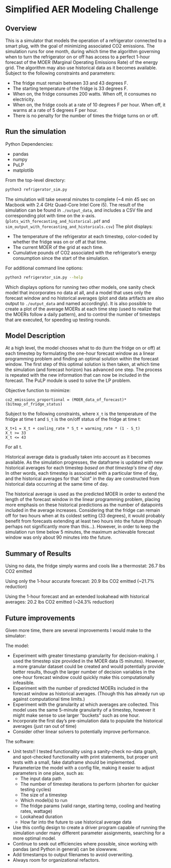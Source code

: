 # Simplified AER Modeling Challenge  

## Overview
This is a simulator that models the operation of a refrigerator connected to a smart plug, with the goal of minimizing
associated CO2 emissions.  The simulation runs for one month, during which time the algorithm governing when to turn
the refrigerator on or off has access to a perfect 1-hour forecast of the MOER (Marginal Operating Emissions Rate) of 
the energy grid.  The algorithm may also use historical data as it becomes available.
Subject to the following constraints and parameters:
- The fridge must remain between 33 and 43 degrees F.
- The starting temperature of the fridge is 33 degrees F.
- When on, the fridge consumes 200 watts.  When off, it consumes no electricity.
- When on, the fridge cools at a rate of 10 degrees F per hour.  When off, it warms at a rate of 5 degrees F per hour.
- There is no penalty for the number of times the fridge turns on or off.

## Run the simulation

Python Dependencies:
- pandas
- numpy
- PuLP
- matplotlib

From the top-level directory:
```bash
python3 refrigerator_sim.py
```

The simulation will take several minutes to complete (~4 min 45 sec on Macbook with 2.4 GHz Quad-Core Intel Core i5).
The result of the simulation can be found in `./output_data`, and includes a CSV file and corresponding plot with time
on the x-axis. (`plots_with_forecasting_and_historical.pdf` and `sim_output_with_forecasting_and_historicals.csv`)
The plot displays:
- The temperature of the refrigerator at each timestep, color-coded by whether the fridge was on or off at that time.
- The current MOER of the grid at each time. 
- Cumulative pounds of CO2 associated with the refrigerator’s energy consumption since the start of the simulation.

For additional command line options:
```bash
python3 refrigerator_sim.py --help
```
Which displays options for running two other models, one sanity check model that incorporates no data at all, and
a model that uses only the forecast window and no historical averages (plot and data artifacts are also output to 
`./output_data` and named accordingly).  It is also possible to create a plot of the average MOERs at each time step 
(used to realize that the MOERs follow a daily pattern), and to control the number of timesteps that are executed, 
for speeding up testing rounds.

## Model Description
At a high level, the model chooses what to do (turn the fridge on or off) at each timestep by formulating the one-hour
forecast window as a linear programming problem and finding an optimal solution within the forecast window.  The first 
step of this optimal solution is then taken, at which time the simulation (and forecast horizon) has advanced one step.
The process is repeated with the new information that can now be included in the forecast. 
The PuLP module is used to solve the LP problem.

Objective function to minimize:

    co2_emissions_proportional = (MOER_data_of_forecast)*(bitmap_of_fridge_status)
    
Subject to the following constraints, where `X_t` is the temperature of the fridge at time t and `S_t` is the on/off 
status of the fridge at time t:

    X_t+1 = X_t + cooling_rate * S_t + warming_rate * (1 - S_t)
    X_t >= 33
    X_t <= 43
   For all t.
    
Historical average data is gradually taken into account as it becomes available. As the simulation progresses, the
dataframe is updated with new historical averages for each timestep *based on that timestep's time of day*.  In other 
words, each timestep is associated with a particular time of day, and the historical averages for that "slot" in the day
are constructed from historical data occurring at the same time of day.

The historical average is used as the predicted MOER in order to extend the length of the forecast window in the linear 
programming problem, placing more emphasis on these historical predictions as the number of datapoints included in the 
average increases. Considering that the fridge can remain off for two hours when at its coldest setting (33 degrees),
it would probably benefit from forecasts extending at least two hours into the future (though perhaps not significantly
more than this...).  However, in order to keep the simulation run time below 5 minutes, the maximum achievable 
forecast window was only about 90 minutes into the future. 

## Summary of Results
Using no data, the fridge simply warms and cools like a thermostat: 26.7 lbs CO2 emitted

Using only the 1-hour accurate forecast: 20.9 lbs CO2 emitted (~21.7% reduction)

Using the 1-hour forecast and an extended lookahead with historical averages: 20.2 lbs CO2 emitted (~24.3% reduction)

## Future improvements

Given more time, there are several improvements I would make to the simulator:

The model:
- Experiment with greater timestamp granularity for decision-making.  I used the timestep size provided in the MOER data
(5 minutes).  However, a more granular dataset could be created and would potentially provide better results, though the
larger number of decision variables in the one-hour forecast window could quickly make this computationally infeasible.
- Experiment with the number of predicted MOERs included in the forecast window as historical averages.
  (Though this has already run up against computational time limits.)
- Experiment with the granularity at which averages are collected.  This model uses the same 5-minute granularity of
    a timestep, however it might make sense to use larger "buckets" such as one hour.
- Incorporate the first day’s pre-simulation data to populate the historical averages (just ran out of time)
- Consider other linear solvers to potentially improve performance.

The software:
- Unit tests!!  I tested functionality using a sanity-check no-data graph, and spot-checked functionality with print
statements, but proper unit tests with a small, fake dataframe should be implemented.
- Parameterize the model with a config file, making it easier to adjust parameters in one place, such as:
    - The input data path
    - The number of timestep iterations to perform (shorten for quicker testing cycles)
    - The size of a timestep
    - Which model(s) to run
    - The fridge params (valid range, starting temp, cooling and heating rates, wattage)
    - Lookahead duration
    - How far into the future to use historical average data
- Use this config design to create a driver program capable of running the simulation under many different parameter
assignments, searching for a more optimal model.
- Continue to seek out efficiencies where possible, since working with pandas (and Python in general) can be slowwww.
- Add timestamps to output filenames to avoid overwriting.
- Always room for organizational refactors.